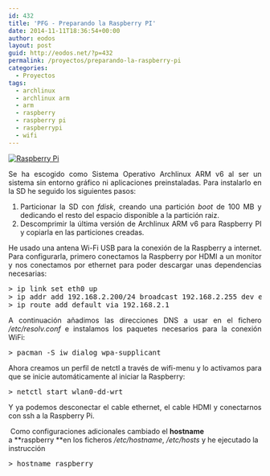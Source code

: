 ```yaml
---
id: 432
title: 'PFG - Preparando la Raspberry PI'
date: 2014-11-11T18:36:54+00:00
author: eodos
layout: post
guid: http://eodos.net/?p=432
permalink: /proyectos/preparando-la-raspberry-pi
categories:
  - Proyectos
tags:
  - archlinux
  - archlinux arm
  - arm
  - raspberry
  - raspberry pi
  - raspberrypi
  - wifi
---
```

<a href="https://i0.wp.com/eodos.net/wp-content/uploads/2014/11/Raspberry-Pi2.jpg" data-rel="lightbox-0" title=""><img class="alignleft wp-image-433 size-medium" src="https://i0.wp.com/eodos.net/wp-content/uploads/2014/11/Raspberry-Pi2-300x211.jpg?resize=300%2C211" alt="Raspberry Pi" srcset="https://i0.wp.com/eodos.net/wp-content/uploads/2014/11/Raspberry-Pi2.jpg?resize=300%2C211&ssl=1 300w, https://i0.wp.com/eodos.net/wp-content/uploads/2014/11/Raspberry-Pi2.jpg?w=650&ssl=1 650w" sizes="(max-width: 300px) 100vw, 300px" data-recalc-dims="1" /></a>

<p style="text-align: justify;">
  Se ha escogido como Sistema Operativo Archlinux ARM v6 al ser un sistema sin entorno gráfico ni aplicaciones preinstaladas. Para instalarlo en la SD he seguido los siguientes pasos:
</p>

<ol style="text-align: justify;">
  <li>
    Particionar la SD con <em>fdisk</em>, creando una partición <em>boot</em> de 100 MB y dedicando el resto del espacio disponible a la partición raiz.
  </li>
  <li>
    Descomprimir la última versión de Archlinux ARM v6 para Raspberry PI y copiarla en las particiones creadas.
  </li>
</ol>

<p style="text-align: justify;">
  He usado una antena Wi-Fi USB para la conexión de la Raspberry a internet. Para configurarla, primero conectamos la Raspberry por HDMI a un monitor y nos conectamos por ethernet para poder descargar unas dependencias necesarias:
</p>

<pre class="lang:sh decode:true">> ip link set eth0 up
> ip addr add 192.168.2.200/24 broadcast 192.168.2.255 dev eth0
> ip route add default via 192.168.2.1</pre>

<p style="text-align: justify;">
  A continuación añadimos las direcciones DNS a usar en el fichero <em>/etc/resolv.conf</em> e instalamos los paquetes necesarios para la conexión WiFi:
</p>

<pre class="lang:sh decode:true">> pacman -S iw dialog wpa-supplicant</pre>

<p style="text-align: justify;">
  Ahora creamos un perfil de netctl a través de wifi-menu y lo activamos para que se inicie automáticamente al iniciar la Raspberry:
</p>

<pre class="lang:sh decode:true">> netctl start wlan0-dd-wrt</pre>

<p style="text-align: justify;">
  Y ya podemos desconectar el cable ethernet, el cable HDMI y conectarnos con ssh a la Raspberry Pi.
</p>

 Como configuraciones adicionales cambiado el **hostname** a **raspberry **en los ficheros _/etc/hostname_, _/etc/hosts_ y he ejecutado la instrucción

<pre class="lang:sh decode:true ">> hostname raspberry</pre>

&nbsp;